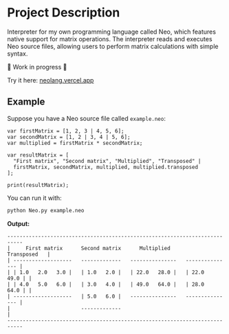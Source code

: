 # Project Description

Interpreter for my own programming language called Neo, which features native support for matrix operations.
The interpreter reads and executes Neo source files, allowing users to perform matrix calculations with simple syntax.

:construction: Work in progress :construction:

Try it here:
[neolang.vercel.app](http://neolang.vercel.app/)

## Example

Suppose you have a Neo source file called `example.neo`:

```neo
var firstMatrix = [1, 2, 3 | 4, 5, 6];
var secondMatrix = [1, 2 | 3, 4 | 5, 6];
var multiplied = firstMatrix * secondMatrix;

var resultMatrix = [
  "First matrix", "Second matrix", "Multiplied", "Transposed" |
  firstMatrix, secondMatrix, multiplied, multiplied.transposed
];

print(resultMatrix);
```

You can run it with:

```bash
python Neo.py example.neo
```

**Output:**
```
---------------------------------------------------------------------------
|     First matrix      Second matrix      Multiplied        Transposed   |
| -------------------   -------------   ---------------   --------------- |
| | 1.0   2.0   3.0 |   | 1.0   2.0 |   | 22.0   28.0 |   | 22.0   49.0 | |
| | 4.0   5.0   6.0 |   | 3.0   4.0 |   | 49.0   64.0 |   | 28.0   64.0 | |
| -------------------   | 5.0   6.0 |   ---------------   --------------- |
|                       -------------                                     |
---------------------------------------------------------------------------
```